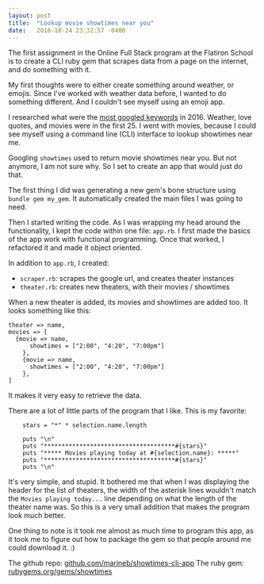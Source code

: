 ```yaml
---
layout: post
title:  "Lookup movie showtimes near you"
date:   2016-10-24 23:32:57 -0400
---
```



The first assignment in the Online Full Stack program at the Flatiron School is to create a CLI ruby gem that scrapes data from a page on the internet, and do something with it. 

My first thoughts were to either create something around weather, or emojis. Since I've worked with weather data before, I wanted to do something different. And I couldn't see myself using an emoji app. 

I researched what were the [most googled keywords](http://www.siegemedia.com/seo/most-popular-keywords) in 2016. Weather, love quotes, and movies were in the first 25. I went with movies, because I could see myself using a command line (CLI) interface to lookup showtimes near me.

Googling `showtimes` used to return movie showtimes near you. But not anymore, I am not sure why. So I set to create an app that would just do that. 

The first thing I did was generating a new gem's bone structure using `bundle gem my_gem`. It automatically created the main files I was going to need. 

Then I started writing the code. As I was wrapping my head around the functionality, I kept the code within one file: `app.rb`. I first made the basics of the app work with functional programming. Once that worked, I refactored it and made it object oriented.

In addition to `app.rb`, I created:

* `scraper.rb`: scrapes the google url, and creates theater instances
* `theater.rb`: creates new theaters, with their movies / showtimes

When a new theater is added, its movies and showtimes are added too. It looks something like this:

```
theater => name,
movies => [
  {movie => name,
	  showtimes = ["2:00", "4:20", "7:00pm"]
	},
	{movie => name,
	  showtimes = ["2:00", "4:20", "7:00pm"]
	},
]
```

It makes it very easy to retrieve the data.

There are a lot of little parts of the program that I like.
This is my favorite:

```
    stars = "*" * selection.name.length
    
    puts "\n"
    puts "*************************************#{stars}"
    puts "***** Movies playing today at #{selection.name}: *****"
    puts "*************************************#{stars}"
    puts "\n"
```

It's very simple, and stupid.
It bothered me that when I was displaying the header for the list of theaters, the width of the asterisk lines wouldn't match the `Movies playing today...` line depending on what the length of the theater name was. So this is a very small addition that makes the program look much better. 

One thing to note is it took me almost as much time to program this app, as it took me to figure out how to package the gem so that people around me could download it. :)

The github repo: [github.com/marineb/showtimes-cli-app](https://github.com/marineb/showtimes-cli-app/)
The ruby gem: [rubygems.org/gems/showtimes](https://rubygems.org/gems/showtimes)












